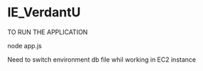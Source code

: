 # IE_VerdantU

TO RUN THE APPLICATION 

node app.js

Need to switch environment db file whil working in EC2 instance
